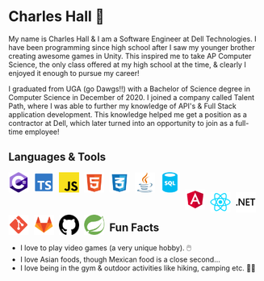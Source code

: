 # Charles Hall 🚀

My name is Charles Hall & I am a Software Engineer at Dell Technologies. I have been programming since high school after I saw my younger brother creating awesome games in Unity. This inspired me to take AP Computer Science, the only class offered at my high school at the time, & clearly I enjoyed it enough to pursue my career! 

I graduated from UGA (go Dawgs!!) with a Bachelor of Science degree in Computer Science in December of 2020. I joined a company called Talent Path, where I was able to further my knowledge of API's & Full Stack application development. This knowledge helped me get a position as a contractor at Dell, which later turned into an opportunity to join as a full-time employee!

## Languages & Tools
<img align="left" alt="C Sharp" width="40px" style="padding-right:10px; padding-bottom:10px;" src="images\c-sharp.svg"/>
<img align="left" alt="TypeScript" width="40px" style="padding-right:10px;" src="images\typescript.svg"/>
<img align="left" alt="JavaScript" width="40px" style="padding-right:10px;" src="images\javascript.svg"/>
<img align="left" alt="HTML" width="40px" style="padding-right:10px;" src="images\html-5.svg"/>
<img align="left" alt="CSS" width="40px" style="padding-right:10px;" src="images\css-3.svg"/>
<img align="left" alt="Java" width="40px" style="padding-right:10px;" src="images\java.svg"/>
<img align="left" alt="SQL" width="40px" style="padding-right:10px;" src="images\sql.svg"/>

<br>
<br>

<img align="left" alt="Angular" width="40px" style="padding-right:10px;" src="images\angular.svg"/>
<img align="left" alt="React" width="40px" style="padding-top:5px; padding-right:10px;" src="images\react.svg"/>
<img align="left" alt="Dot Net" width="40px" style="padding-top:5px; padding-right:10px;" src="images\dotnet.svg"/>
<img align="left" alt="Git" width="40px" style="padding-top:5px; padding-right:10px;" src="images\git.svg"/>
<img align="left" alt="Gitlab" width="40px" style="padding-top:5px; padding-right:10px;" src="images\gitlab.svg"/>
<img align="left" alt="GitHub" width="40px" style="padding-top:5px; padding-right:10px;" src="images\github.svg"/>
<img align="left" alt="Spring" width="40px" style="padding-top:5px; padding-right:10px;" src="images\spring.svg"/>

<br>
<br>

## Fun Facts
- I love to play video games (a very unique hobby). 🖱️
- I love Asian foods, though Mexican food is a close second...
- I love being in the gym & outdoor activities like hiking, camping etc. 🏋️‍♂️
